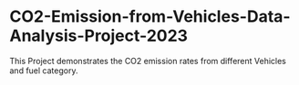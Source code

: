 # CO2-Emission-from-Vehicles-Data-Analysis-Project-2023
This Project demonstrates the CO2 emission rates from different Vehicles and fuel category.
